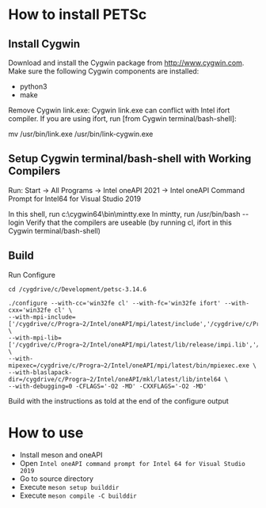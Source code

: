 # How to install PETSc

## Install Cygwin


Download and install the Cygwin package from http://www.cygwin.com. Make sure the following Cygwin components are installed:

- python3
- make


Remove Cygwin link.exe: Cygwin link.exe can conflict with Intel ifort compiler. If you are using ifort, run [from Cygwin terminal/bash-shell]:

mv /usr/bin/link.exe /usr/bin/link-cygwin.exe

## Setup Cygwin terminal/bash-shell with Working Compilers


Run: Start -> All Programs -> Intel oneAPI 2021 -> Intel oneAPI Command Prompt for Intel64 for Visual Studio 2019

In this shell, run c:\cygwin64\bin\mintty.exe
In mintty, run /usr/bin/bash --login
Verify that the compilers are useable (by running cl, ifort in this Cygwin terminal/bash-shell)

## Build 

Run Configure

```
cd /cygdrive/c/Development/petsc-3.14.6
```

```
./configure --with-cc='win32fe cl' --with-fc='win32fe ifort' --with-cxx='win32fe cl' \
--with-mpi-include=['/cygdrive/c/Progra~2/Intel/oneAPI/mpi/latest/include','/cygdrive/c/Progra~2/Intel/oneAPI/mpi/latest/include/ilp64'] \
--with-mpi-lib=['/cygdrive/c/Progra~2/Intel/oneAPI/mpi/latest/lib/release/impi.lib','/cygdrive/c/Progra~2/Intel/oneAPI/mpi/latest/lib/release/impicxx.lib'] \
--with-mipexec=/cygdrive/c/Progra~2/Intel/oneAPI/mpi/latest/bin/mpiexec.exe \
--with-blaslapack-dir=/cygdrive/c/Progra~2/Intel/oneAPI/mkl/latest/lib/intel64 \
--with-debugging=0 -CFLAGS='-O2 -MD' -CXXFLAGS='-O2 -MD'
```

Build with the instructions as told at the end of the configure output

# How to use

- Install meson and oneAPI
- Open `Intel oneAPI command prompt for Intel 64 for Visual Studio 2019`
- Go to source directory
- Execute `meson setup builddir`
- Execute `meson compile -C builddir`
